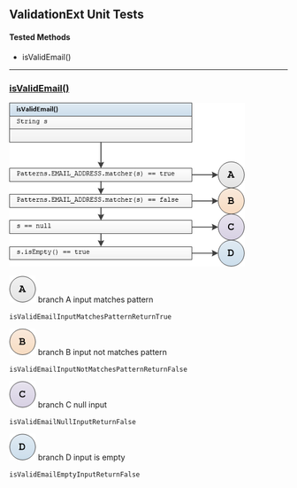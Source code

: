## ValidationExt Unit Tests

#### Tested Methods

-  isValidEmail()

---

### <u>isValidEmail()</u>

![](unit/validation_ext_is_valid_email.png)

![](unit/a.png) 	branch A  	input matches pattern

```
isValidEmailInputMatchesPatternReturnTrue
```

![](unit/b.png)	branch B 	input not matches pattern

```
isValidEmailInputNotMatchesPatternReturnFalse
```

![](unit/c.png)	branch C 	null input

```
isValidEmailNullInputReturnFalse
```

 ![](unit/d.png) 	branch D 	input is empty

```
isValidEmailEmptyInputReturnFalse
```
